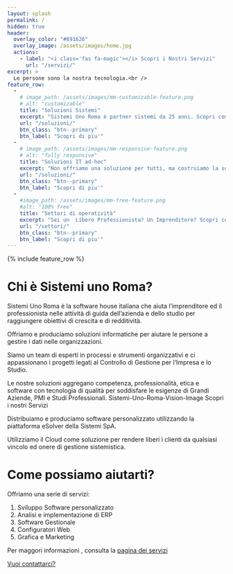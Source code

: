 ```yaml
---
layout: splash
permalink: /
hidden: true
header:
  overlay_color: "#891626"
  overlay_image: /assets/images/home.jpg
  actions:
    - label: "<i class='fas fa-magic'></i> Scopri i Nostri Servizi"
      url: "/servizi/"
excerpt: >
  Le persone sono la nostra tecnologia.<br />
feature_row:
  - 
    # image_path: /assets/images/mm-customizable-feature.png
    # alt: "customizable"
    title: "Soluzioni Sistemi"
    excerpt: "Sistemi Uno Roma è partner sistemi da 25 anni. Scopri come possiamo aiutarti a risparmiare tempo e denaro"
    url: "/soluzioni/"
    btn_class: "btn--primary"
    btn_label: "Scopri di piu'"
  -
    # image_path: /assets/images/mm-responsive-feature.png
    # alt: "fully responsive"
    title: "Soluzioni IT ad-hoc"
    excerpt: "Non offriamo una soluzione per tutti, ma costruiamo la soluzione piu' adatta per ogni bisogno" 
    url: "/soluzioni/"
    btn_class: "btn--primary"
    btn_label: "Scopri di piu'"
  - 
    #image_path: /assets/images/mm-free-feature.png
    #alt: "100% free"
    title: "Settori di operatività"
    excerpt: "Sei un  Libero Professionista? Un Imprenditore? Scopri come possiamo aiutarti"
    url: "/settori/"
    btn_class: "btn--primary"
    btn_label: "Scopri di piu'"      
---
```



{% include feature_row %}

# Chi è Sistemi uno Roma?


Sistemi Uno Roma è la software house italiana che aiuta  l’imprenditore ed il professionista nelle attività di guida dell’azienda e dello studio per raggiungere obiettivi di crescita e di redditività.

Offriamo e produciamo soluzioni informatiche per aiutare le persone a gestire i dati nelle organizzazioni.

Siamo un team di esperti in processi e strumenti organizzativi e ci appassionano i progetti legati al Controllo di Gestione per l’Impresa e lo Studio.

Le nostre soluzioni aggregano competenza, professionalità, etica e software con tecnologia di qualità per soddisfare le esigenze di Grandi Aziende, PMI e Studi Professionali.
Sistemi-Uno-Roma-Vision-Image
Scopri i nostri Servizi

Distribuiamo e produciamo software personalizzato utilizzando la piattaforma eSolver della Sistemi SpA.

Utilizziamo il Cloud come soluzione per rendere liberi i clienti da qualsiasi vincolo ed onere di gestione sistemistica.


# Come possiamo aiutarti?

Offriamo una serie di servizi:

1. Sviluppo Software personalizzato 
2. Analisi e implementazione di ERP
3. Software Gestionale 
4. Configuratori Web 
5. Grafica e Marketing 

Per maggori informazioni , consulta la <a href="/servizi"> pagina dei servizi </a>


<a href="/contattaci/" class="btn btn--primary">Vuoi contattarci?</a>
